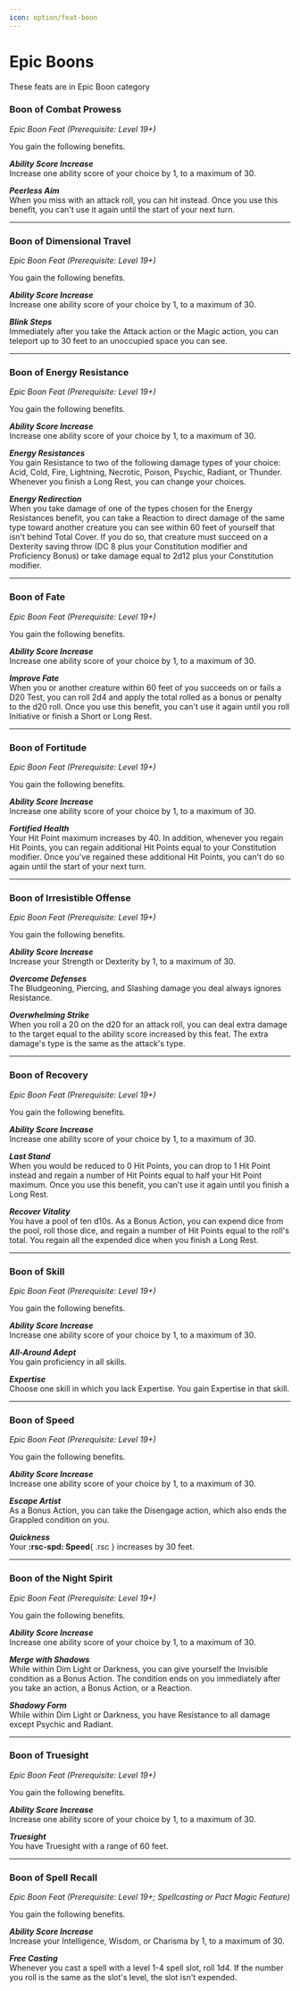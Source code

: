 ```yaml
---
icon: option/feat-boon
---
```


# Epic Boons

These feats are in Epic Boon category

### Boon of Combat Prowess

*Epic Boon Feat (Prerequisite: Level 19+)*

You gain the following benefits.

***Ability Score Increase***  
Increase one ability score of your choice by 1, to a maximum of 30.

***Peerless Aim***  
When you miss with an attack roll, you can hit instead. Once you use this benefit, you can't use it again until the start of your next turn.

---

### Boon of Dimensional Travel

*Epic Boon Feat (Prerequisite: Level 19+)*

You gain the following benefits.

***Ability Score Increase***  
Increase one ability score of your choice by 1, to a maximum of 30.

***Blink Steps***  
Immediately after you take the Attack action or the Magic action, you can teleport up to 30 feet to an unoccupied space you can see.

---

### Boon of Energy Resistance

*Epic Boon Feat (Prerequisite: Level 19+)*

You gain the following benefits.

***Ability Score Increase***  
Increase one ability score of your choice by 1, to a maximum of 30.

***Energy Resistances***  
You gain Resistance to two of the following damage types of your choice: Acid, Cold, Fire, Lightning, Necrotic, Poison, Psychic, Radiant, or Thunder. Whenever you finish a Long Rest, you can change your choices.

***Energy Redirection***  
When you take damage of one of the types chosen for the Energy Resistances benefit, you can take a Reaction to direct damage of the same type toward another creature you can see within 60 feet of yourself that isn't behind Total Cover. If you do so, that creature must succeed on a Dexterity saving throw (DC 8 plus your Constitution modifier and Proficiency Bonus) or take damage equal to 2d12 plus your Constitution modifier.

---

### Boon of Fate

*Epic Boon Feat (Prerequisite: Level 19+)*

You gain the following benefits.

***Ability Score Increase***  
Increase one ability score of your choice by 1, to a maximum of 30.

***Improve Fate***  
When you or another creature within 60 feet of you succeeds on or fails a D20 Test, you can roll 2d4 and apply the total rolled as a bonus or penalty to the d20 roll. Once you use this benefit, you can't use it again until you roll Initiative or finish a Short or Long Rest.

---

### Boon of Fortitude

*Epic Boon Feat (Prerequisite: Level 19+)*

You gain the following benefits.

***Ability Score Increase***  
Increase one ability score of your choice by 1, to a maximum of 30.

***Fortified Health***  
Your Hit Point maximum increases by 40. In addition, whenever you regain Hit Points, you can regain additional Hit Points equal to your Constitution modifier. Once you've regained these additional Hit Points, you can't do so again until the start of your next turn.

---

### Boon of Irresistible Offense

*Epic Boon Feat (Prerequisite: Level 19+)*

You gain the following benefits.

***Ability Score Increase***  
Increase your Strength or Dexterity by 1, to a maximum of 30.

***Overcome Defenses***  
The Bludgeoning, Piercing, and Slashing damage you deal always ignores Resistance.

***Overwhelming Strike***  
When you roll a 20 on the d20 for an attack roll, you can deal extra damage to the target equal to the ability score increased by this feat. The extra damage's type is the same as the attack's type.

---

### Boon of Recovery

*Epic Boon Feat (Prerequisite: Level 19+)*

You gain the following benefits.

***Ability Score Increase***  
Increase one ability score of your choice by 1, to a maximum of 30.

***Last Stand***  
When you would be reduced to 0 Hit Points, you can drop to 1 Hit Point instead and regain a number of Hit Points equal to half your Hit Point maximum. Once you use this benefit, you can't use it again until you finish a Long Rest.

***Recover Vitality***  
You have a pool of ten d10s. As a Bonus Action, you can expend dice from the pool, roll those dice, and regain a number of Hit Points equal to the roll's total. You regain all the expended dice when you finish a Long Rest.

---

### Boon of Skill

*Epic Boon Feat (Prerequisite: Level 19+)*

You gain the following benefits.

***Ability Score Increase***  
Increase one ability score of your choice by 1, to a maximum of 30.

***All-Around Adept***  
You gain proficiency in all skills.

***Expertise***  
Choose one skill in which you lack Expertise. You gain Expertise in that skill.

---

### Boon of Speed

*Epic Boon Feat (Prerequisite: Level 19+)*

You gain the following benefits.

***Ability Score Increase***  
Increase one ability score of your choice by 1, to a maximum of 30.

***Escape Artist***  
As a Bonus Action, you can take the Disengage action, which also ends the Grappled condition on you.

***Quickness***  
Your **:rsc-spd: Speed**{ .rsc } increases by 30 feet.

---

### Boon of the Night Spirit

*Epic Boon Feat (Prerequisite: Level 19+)*

You gain the following benefits.

***Ability Score Increase***  
Increase one ability score of your choice by 1, to a maximum of 30.

***Merge with Shadows***  
While within Dim Light or Darkness, you can give yourself the Invisible condition as a Bonus Action. The condition ends on you immediately after you take an action, a Bonus Action, or a Reaction.

***Shadowy Form***  
While within Dim Light or Darkness, you have Resistance to all damage except Psychic and Radiant.

---

### Boon of Truesight

*Epic Boon Feat (Prerequisite: Level 19+)*

You gain the following benefits.

***Ability Score Increase***  
Increase one ability score of your choice by 1, to a maximum of 30.

***Truesight***  
You have Truesight with a range of 60 feet.

---

### Boon of Spell Recall

*Epic Boon Feat (Prerequisite: Level 19+; Spellcasting or Pact Magic Feature)*

You gain the following benefits.

***Ability Score Increase***  
Increase your Intelligence, Wisdom, or Charisma by 1, to a maximum of 30.

***Free Casting***  
Whenever you cast a spell with a level 1-4 spell slot, roll 1d4. If the number you roll is the same as the slot's level, the slot isn't expended.